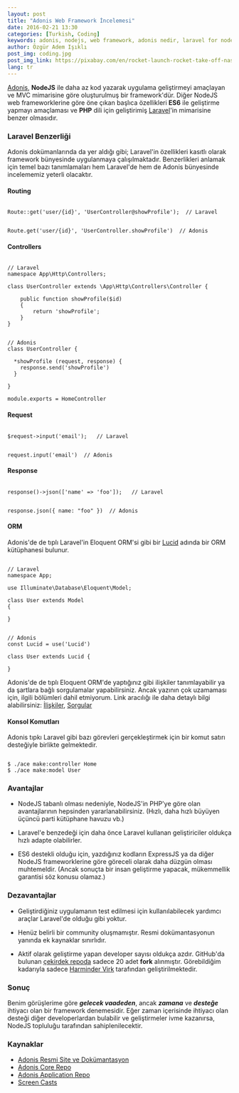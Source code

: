 ```yaml
---
layout: post
title: "Adonis Web Framework İncelemesi"
date: 2016-02-21 13:30
categories: [Turkish, Coding]
keywords: adonis, nodejs, web framework, adonis nedir, laravel for nodejs
author: Özgür Adem Işıklı
post_img: coding.jpg
post_img_link: https://pixabay.com/en/rocket-launch-rocket-take-off-nasa-67643
lang: tr
---
```


[Adonis](http://adonisjs.com), **NodeJS** ile daha az kod yazarak uygulama geliştirmeyi amaçlayan ve MVC mimarisine göre oluşturulmuş bir framework'dür. Diğer NodeJS web frameworklerine göre öne çıkan başlıca özellikleri **ES6** ile geliştirme yapmayı amaçlaması ve **PHP** dili için geliştirimiş [Laravel](https://laravel.com)'in mimarisine benzer olmasıdır.

### Laravel Benzerliği

Adonis dokümanlarında da yer aldığı gibi; Laravel'in özellikleri kasıtlı olarak framework bünyesinde uygulanmaya çalışılmaktadır. Benzerlikleri anlamak için temel bazı tanımlamaları hem Laravel'de hem de Adonis bünyesinde incelememiz yeterli olacaktır.

#### Routing

<pre><code class="language-php">
Route::get('user/{id}', 'UserController@showProfile');  // Laravel
</code></pre>

<pre><code class="language-js">
Route.get('user/{id}', 'UserController.showProfile')  // Adonis
</code></pre>

#### Controllers

<pre><code class="language-php">
// Laravel
namespace App\Http\Controllers;

class UserController extends \App\Http\Controllers\Controller {

    public function showProfile($id)
    {
        return 'showProfile';
    }
}
</code></pre>

<pre><code class="language-js">
// Adonis
class UserController {

  *showProfile (request, response) {
    response.send('showProfile')
  }

}

module.exports = HomeController
</code></pre>

#### Request

<pre><code class="language-php">
$request->input('email');   // Laravel
</code></pre>

<pre><code class="language-js">
request.input('email')  // Adonis
</code></pre>

#### Response

<pre><code class="language-php">
response()->json(['name' => 'foo']);   // Laravel
</code></pre>

<pre><code class="language-js">
response.json({ name: "foo" })  // Adonis
</code></pre>

#### ORM

Adonis'de de tıplı Laravel'in Eloquent ORM'si gibi bir [Lucid](http://adonisjs.com/docs/2.0/lucid) adında bir ORM kütüphanesi bulunur.

<pre><code class="language-php">
// Laravel
namespace App;

use Illuminate\Database\Eloquent\Model;

class User extends Model
{
    
}
</code></pre>

<pre><code class="language-js">
// Adonis
const Lucid = use('Lucid')

class User extends Lucid {

}
</code></pre>

Adonis'de de tıplı Eloquent ORM'de yaptığınız gibi ilişkiler tanımlayabilir ya da şartlara bağlı sorgulamalar yapabilirsiniz. Ancak yazının çok uzamaması için, ilgili bölümleri dahil etmiyorum. Link aracılığı ile daha detaylı bilgi alabilirsiniz: [İlişkiler](http://adonisjs.com/docs/2.0/lucid-relations), [Sorgular](http://adonisjs.com/docs/2.0/queries)

#### Konsol Komutları

Adonis tıpkı Laravel gibi bazı görevleri gerçekleştirmek için bir komut satırı desteğiyle birlikte gelmektedir.

<pre><code class="language-bash">
$ ./ace make:controller Home
$ ./ace make:model User
</code></pre>

### Avantajlar

- NodeJS tabanlı olması nedeniyle, NodeJS'in PHP'ye göre olan avantajlarının hepsinden yararlanabilirsiniz. (Hızlı, daha hızlı büyüyen üçüncü parti kütüphane havuzu vb.)

- Laravel'e benzedeği için daha önce Laravel kullanan geliştiriciler oldukça hızlı adapte olabilirler.

- ES6 destekli olduğu için, yazdığınız kodların ExpressJS ya da diğer NodeJS frameworklerine göre göreceli olarak daha düzgün olması muhtemeldir. (Ancak sonuçta bir insan geliştirme yapacak, mükemmellik garantisi söz konusu olamaz.)

### Dezavantajlar

- Geliştirdiğiniz uygulamanın test edilmesi için kullanılabilecek yardımcı araçlar Laravel'de olduğu gibi yoktur.

- Henüz belirli bir community oluşmamıştır. Resmi dokümantasyonun yanında ek kaynaklar sınırlıdır.

- Aktif olarak geliştirme yapan developer sayısı oldukça azdır. GitHub'da bulunan [çekirdek repoda](https://github.com/adonisjs/adonis-framework/network/members) sadece 20 adet **fork** alınmıştır. Görebildiğim kadarıyla sadece [Harminder Virk](https://github.com/thetutlage) tarafından geliştirilmektedir.

### Sonuç

Benim görüşlerime göre **_gelecek vaadeden_**, ancak **_zamana_** ve **_desteğe_** ihtiyacı olan bir framework denemesidir. Eğer zaman içerisinde ihtiyacı olan desteği diğer developerlardan bulabilir ve geliştirmeler ivme kazanırsa, NodeJS topluluğu tarafından sahiplenilecektir.

### Kaynaklar

- [Adonis Resmi Site ve Dokümantasyon](http://adonisjs.com)
- [Adonis Core Repo](https://github.com/adonisjs/adonis-framework)
- [Adonis Application Repo](https://github.com/adonisjs/adonis-app)
- [Screen Casts](https://www.youtube.com/playlist?list=PLWmIA5YpCsizOMoM3tH5NSp1sHmdzVLvW)
